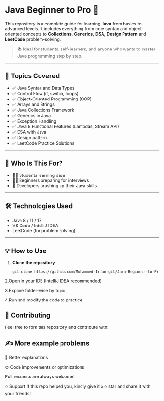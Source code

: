 # Java Beginner to Pro 🚀

This repository is a complete guide for learning **Java** from basics to advanced levels. It includes everything from core syntax and object-oriented concepts to **Collections**, **Generics**, **DSA**, **Design Pattern** and **LeetCode** problem-solving.

> 📚 Ideal for students, self-learners, and anyone who wants to master Java programming step by step.

---

## 🧠 Topics Covered

- ✅ Java Syntax and Data Types  
- ✅ Control Flow (if, switch, loops)  
- ✅ Object-Oriented Programming (OOP)  
- ✅ Arrays and Strings  
- ✅ Java Collections Framework  
- ✅ Generics in Java  
- ✅ Exception Handling  
- ✅ Java 8 Functional Features (Lambdas, Stream API)  
- ✅ DSA with Java
- ✅ Design pattern  
- ✅ LeetCode Practice Solutions  

---

## 📌 Who Is This For?

- 🧑‍🎓 Students learning Java  
- 👨‍💻 Beginners preparing for interviews  
- 🧪 Developers brushing up their Java skills  

---

## 🛠️ Technologies Used

- Java 8 / 11 / 17  
- VS Code / IntelliJ IDEA  
- LeetCode (for problem solving)  

---

## 💡 How to Use

1. **Clone the repository**  
   ```bash
   git clone https://github.com/Mohammed-Irfan-git/Java-Beginner-to-Pro
2.Open in your IDE (IntelliJ IDEA recommended)

3.Explore folder-wise by topic

4.Run and modify the code to practice

## 🙌 Contributing
Feel free to fork this repository and contribute with:

## ✍️ More example problems

📘 Better explanations

⚙️ Code improvements or optimizations

Pull requests are always welcome!

⭐ Support
If this repo helped you, kindly give it a ⭐ star and share it with your friends!
